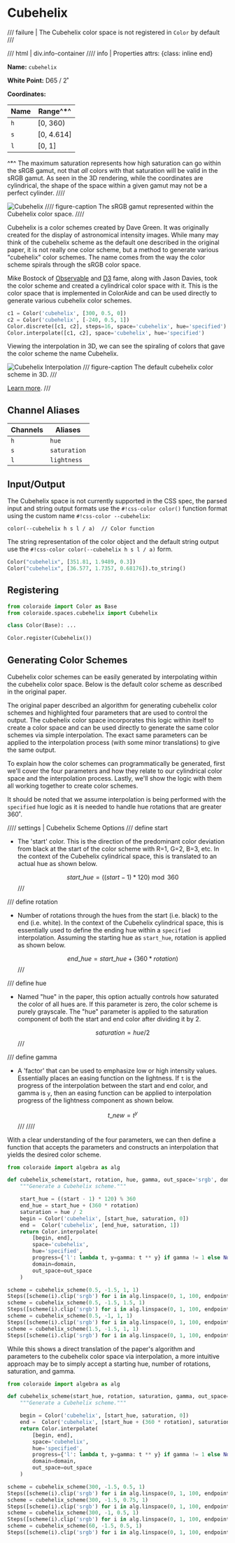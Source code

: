 # Cubehelix

/// failure | The Cubehelix color space is not registered in `Color` by default
///

/// html | div.info-container
//// info | Properties
    attrs: {class: inline end}

**Name:** `cubehelix`

**White Point:** D65 / 2˚

**Coordinates:**

Name | Range^\*^
---- | -----
`h`  | [0, 360)
`s`  | [0, 4.614]
`l`  | [0, 1]

^\*^ The maximum saturation represents how high saturation can go within the sRGB gamut, not that _all_ colors with that
saturation will be valid in the sRGB gamut. As seen in the 3D rendering, while the coordinates are cylindrical, the
shape of the space within a given gamut may not be a perfect cylinder.
////

![Cubehelix](../images/cubehelix-3d.png)
//// figure-caption
The sRGB gamut represented within the Cubehelix color space.
////

Cubehelix is a color schemes created by Dave Green. It was originally created for the display of astronomical intensity
images. While many may think of the cubehelix scheme as the default one described in the original paper, it is not
really one color scheme, but a method to generate various "cubehelix" color schemes. The name comes from the way the
color scheme spirals through the sRGB color space.

Mike Bostock of [Observable](https://observablehq.com/) and [D3](https://d3js.org/) fame, along with Jason Davies, took
the color scheme and created a cylindrical color space with it. This is the color space that is implemented in
ColorAide and can be used directly to generate various cubehelix color schemes.

```py play
c1 = Color('cubehelix', [300, 0.5, 0])
c2 = Color('cubehelix', [-240, 0.5, 1])
Color.discrete([c1, c2], steps=16, space='cubehelix', hue='specified')
Color.interpolate([c1, c2], space='cubehelix', hue='specified')
```

Viewing the interpolation in 3D, we can see the spiraling of colors that gave the color scheme the name Cubehelix.

![Cubehelix Interpolation](../images/cubehelix-interpolation.png)
/// figure-caption
The default cubehelix color scheme in 3D.
///

[Learn more](https://arxiv.org/pdf/1108.5083.pdf).
///

## Channel Aliases

Channels | Aliases
-------- | -------
`h`      | `hue`
`s`      | `saturation`
`l`      | `lightness`

## Input/Output

The Cubehelix space is not currently supported in the CSS spec, the parsed input and string output formats use the
`#!css-color color()` function format using the custom name `#!css-color --cubehelix`:

```css-color
color(--cubehelix h s l / a)  // Color function
```

The string representation of the color object and the default string output use the
`#!css-color color(--cubehelix h s l / a)` form.

```py play
Color("cubehelix", [351.81, 1.9489, 0.3])
Color("cubehelix", [36.577, 1.7357, 0.68176]).to_string()
```

## Registering

```py
from coloraide import Color as Base
from coloraide.spaces.cubehelix import Cubehelix

class Color(Base): ...

Color.register(Cubehelix())
```

## Generating Color Schemes

Cubehelix color schemes can be easily generated by interpolating within the cubehelix color space. Below is the default
color scheme as described in the original paper.

The original paper described an algorithm for generating cubehelix color schemes and highlighted four parameters that
are used to control the output. The cubehelix color space incorporates this logic within itself to create a color space
and can be used directly to generate the same color schemes via simple interpolation. The exact same parameters can be
applied to the interpolation process (with some minor translations) to give the same output.

To explain how the color schemes can programmatically be generated, first we'll cover the four parameters and how they
relate to our cylindrical color space and the interpolation process. Lastly, we'll show the logic with them all working
together to create color schemes.

It should be noted that we assume interpolation is being performed with the `specified` hue logic as it is needed to
handle hue rotations that are greater 360˚.

//// settings | Cubehelix Scheme Options
/// define
start

-   The 'start' color. This is the direction of the predominant color deviation from black at the start of the color
    scheme with R=1, G=2, B=3, etc. In the context of the Cubehelix cylindrical space, this is translated to an actual
    hue as shown below.

    $$
    start\_hue = ((start - 1) * 120) \bmod 360
    $$
///

/// define
rotation

-   Number of rotations through the hues from the start (i.e. black) to the end (i.e. white). In the context of the
    Cubehelix cylindrical space, this is essentially used to define the ending hue within a `specified` interpolation.
    Assuming the starting hue as `start_hue`, rotation is applied as shown below.

    $$
    end\_hue = start\_hue + (360 * rotation)
    $$
///

/// define
hue

-   Named "hue" in the paper, this option actually controls how saturated the color of all hues are. If this parameter
    is zero, the color scheme is purely grayscale. The "hue" parameter is applied to the saturation component of both
    the start and end color after dividing it by 2.

    $$
    saturation = hue / 2
    $$
///

/// define
gamma

-   A 'factor' that can be used to emphasize low or high intensity values. Essentially places an easing function on the
    lightness. If `t` is the progress of the interpolation between the start and end color, and gamma is `y`, then an
    easing function can be applied to interpolation progress of the lightness component as shown below.

    $$
    t\_new = t^y
    $$
///
////

With a clear understanding of the four parameters, we can then define a function that accepts the parameters and
constructs an interpolation that yields the desired color scheme.

```py play
from coloraide import algebra as alg

def cubehelix_scheme(start, rotation, hue, gamma, out_space='srgb', domain=(0, 1)):
    """Generate a Cubehelix scheme."""

    start_hue = ((start - 1) * 120) % 360
    end_hue = start_hue + (360 * rotation)
    saturation = hue / 2
    begin = Color('cubehelix', [start_hue, saturation, 0])
    end =  Color('cubehelix', [end_hue, saturation, 1])
    return Color.interpolate(
        [begin, end],
        space='cubehelix',
        hue='specified',
        progress={'l': lambda t, y=gamma: t ** y} if gamma != 1 else None,
        domain=domain,
        out_space=out_space
    )

scheme = cubehelix_scheme(0.5, -1.5, 1, 1)
Steps([scheme(i).clip('srgb') for i in alg.linspace(0, 1, 100, endpoint=True)])
scheme = cubehelix_scheme(0.5, -1.5, 1.5, 1)
Steps([scheme(i).clip('srgb') for i in alg.linspace(0, 1, 100, endpoint=True)])
scheme = cubehelix_scheme(0.5, -1, 1, 1)
Steps([scheme(i).clip('srgb') for i in alg.linspace(0, 1, 100, endpoint=True)])
scheme = cubehelix_scheme(1.5, -1.5, 1, 1)
Steps([scheme(i).clip('srgb') for i in alg.linspace(0, 1, 100, endpoint=True)])
```

While this shows a direct translation of the paper's algorithm and parameters to the cubehelix color space via
interpolation, a more intuitive approach may be to simply accept a starting hue, number of rotations, saturation,
and gamma.

```py play
from coloraide import algebra as alg

def cubehelix_scheme(start_hue, rotation, saturation, gamma, out_space='srgb', domain=(0, 1)):
    """Generate a Cubehelix scheme."""

    begin = Color('cubehelix', [start_hue, saturation, 0])
    end =  Color('cubehelix', [start_hue + (360 * rotation), saturation, 1])
    return Color.interpolate(
        [begin, end],
        space='cubehelix',
        hue='specified',
        progress={'l': lambda t, y=gamma: t ** y} if gamma != 1 else None,
        domain=domain,
        out_space=out_space
    )

scheme = cubehelix_scheme(300, -1.5, 0.5, 1)
Steps([scheme(i).clip('srgb') for i in alg.linspace(0, 1, 100, endpoint=True)])
scheme = cubehelix_scheme(300, -1.5, 0.75, 1)
Steps([scheme(i).clip('srgb') for i in alg.linspace(0, 1, 100, endpoint=True)])
scheme = cubehelix_scheme(300, -1, 0.5, 1)
Steps([scheme(i).clip('srgb') for i in alg.linspace(0, 1, 100, endpoint=True)])
scheme = cubehelix_scheme(60, -1.5, 0.5, 1)
Steps([scheme(i).clip('srgb') for i in alg.linspace(0, 1, 100, endpoint=True)])
```
